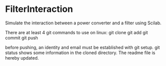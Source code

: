 # FilterInteraction
Simulate the interaction between a power converter and a filter using Scilab.

There are at least 4 git commands to use on linux:
  git clone
  git add
  git commit
  git push
  
  before pushing, an identity and email must be established with git setup.
  git status shows some information in the cloned directory.
The readme file is hereby updated.
